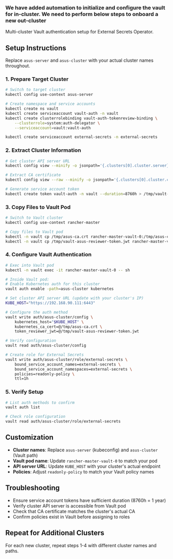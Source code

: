 
### We have added automation to initialize and configure the vault for in-cluster. We need to perform below steps to onboard a new out-cluster

Multi-cluster Vault authentication setup for External Secrets Operator.

## Setup Instructions

Replace `asus-server` and `asus-cluster` with your actual cluster names throughout.

### 1. Prepare Target Cluster

```bash
# Switch to target cluster
kubectl config use-context asus-server

# Create namespace and service accounts
kubectl create ns vault
kubectl create serviceaccount vault-auth -n vault
kubectl create clusterrolebinding vault-auth-tokenreview-binding \
    --clusterrole=system:auth-delegator \
    --serviceaccount=vault:vault-auth

kubectl create serviceaccount external-secrets -n external-secrets
```

### 2. Extract Cluster Information

```bash
# Get cluster API server URL
kubectl config view --minify -o jsonpath='{.clusters[0].cluster.server}'

# Extract CA certificate
kubectl config view --raw --minify -o jsonpath='{.clusters[0].cluster.certificate-authority-data}' | base64 --decode > /tmp/asus-ca.crt

# Generate service account token
kubectl create token vault-auth -n vault --duration=8760h > /tmp/vault-asus-reviewer-token.jwt
```

### 3. Copy Files to Vault Pod

```bash
# Switch to Vault cluster
kubectl config use-context rancher-master

# Copy files to Vault pod
kubectl -n vault cp /tmp/asus-ca.crt rancher-master-vault-0:/tmp/asus-ca.crt
kubectl -n vault cp /tmp/vault-asus-reviewer-token.jwt rancher-master-vault-0:/tmp/vault-asus-reviewer-token.jwt
```

### 4. Configure Vault Authentication

```bash
# Exec into Vault pod
kubectl -n vault exec -it rancher-master-vault-0 -- sh

# Inside Vault pod:
# Enable Kubernetes auth for this cluster
vault auth enable -path=asus-cluster kubernetes

# Set cluster API server URL (update with your cluster's IP)
KUBE_HOST="https://192.168.90.111:6443"

# Configure the auth method
vault write auth/asus-cluster/config \
    kubernetes_host="$KUBE_HOST" \
    kubernetes_ca_cert=@/tmp/asus-ca.crt \
    token_reviewer_jwt=@/tmp/vault-asus-reviewer-token.jwt

# Verify configuration
vault read auth/asus-cluster/config

# Create role for External Secrets
vault write auth/asus-cluster/role/external-secrets \
    bound_service_account_names=external-secrets \
    bound_service_account_namespaces=external-secrets \
    policies=readonly-policy \
    ttl=1h
```

### 5. Verify Setup

```bash
# List auth methods to confirm
vault auth list

# Check role configuration
vault read auth/asus-cluster/role/external-secrets
```

## Customization

- **Cluster names**: Replace `asus-server` (kubeconfig) and `asus-cluster` (Vault path)
- **Vault pod name**: Update `rancher-master-vault-0` to match your pod
- **API server URL**: Update `KUBE_HOST` with your cluster's actual endpoint
- **Policies**: Adjust `readonly-policy` to match your Vault policy names

## Troubleshooting

- Ensure service account tokens have sufficient duration (8760h = 1 year)
- Verify cluster API server is accessible from Vault pod
- Check that CA certificate matches the cluster's actual CA
- Confirm policies exist in Vault before assigning to roles

## Repeat for Additional Clusters

For each new cluster, repeat steps 1-4 with different cluster names and paths.

